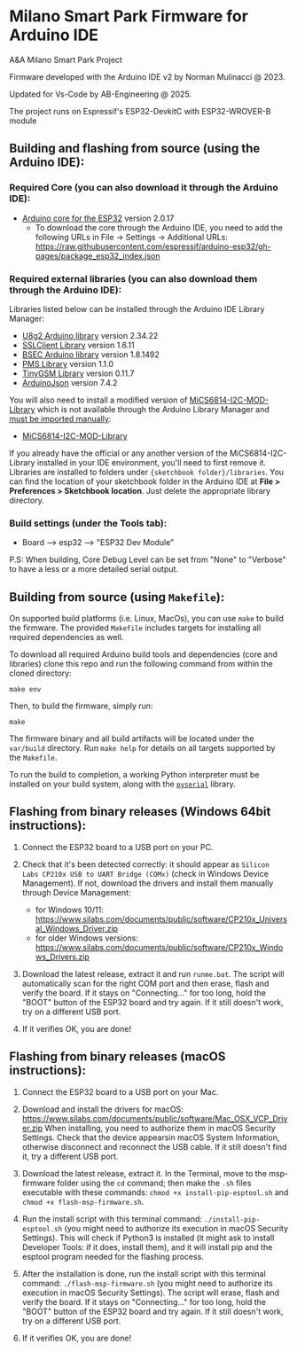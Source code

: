 # Milano Smart Park Firmware for Arduino IDE

A&A Milano Smart Park Project

Firmware developed with the Arduino IDE v2 by Norman Mulinacci @ 2023.

Updated for Vs-Code by AB-Engineering @ 2025.

The project runs on Espressif's ESP32-DevkitC with ESP32-WROVER-B module

## Building and flashing from source (using the Arduino IDE):

### Required Core (you can also download it through the Arduino IDE):

- [Arduino core for the ESP32](https://github.com/espressif/arduino-esp32) version 2.0.17
    + To download the core through the Arduino IDE, you need to add the following URLs in File -> Settings -> Additional URLs:
    https://raw.githubusercontent.com/espressif/arduino-esp32/gh-pages/package_esp32_index.json

### Required external libraries (you can also download them through the Arduino IDE):

Libraries listed below can be installed through the Arduino IDE Library Manager:
- [U8g2 Arduino library](https://github.com/olikraus/U8g2_Arduino) version 2.34.22
- [SSLClient Library](https://github.com/OPEnSLab-OSU/SSLClient) version 1.6.11
- [BSEC Arduino library](https://github.com/BoschSensortec/BSEC-Arduino-library) version 1.8.1492
- [PMS Library](https://github.com/fu-hsi/pms) version 1.1.0
- [TinyGSM Library](https://github.com/vshymanskyy/TinyGSM) version 0.11.7
- [ArduinoJson](https://github.com/bblanchon/ArduinoJson) version 7.4.2

You will also need to install a modified version of [MiCS6814-I2C-MOD-Library](https://github.com/eNBeWe/MiCS6814-I2C-Library/network) which is not available through the Arduino Library Manager and [must be imported manually](https://www.arduino.cc/en/Guide/Libraries#importing-a-zip-library):
- [MiCS6814-I2C-MOD-Library](https://github.com/A-A-Milano-Smart-Park/MiCS6814-I2C-MOD-Library)

If you already have the official or any another version of the MiCS6814-I2C-Library installed in your IDE environment, you'll need to first remove it. Libraries are installed to folders under `{sketchbook folder}/libraries`. You can find the location of your sketchbook folder in the Arduino IDE at **File > Preferences > Sketchbook location**. Just delete the appropriate library directory.

### Build settings (under the Tools tab):

- Board --> esp32 --> "ESP32 Dev Module"

P.S: When building, Core Debug Level can be set from "None" to "Verbose" to have a less or a more detailed serial output.

## Building from source (using `Makefile`):

On supported build platforms (i.e. Linux, MacOs), you can use `make` to build
the firmware.  The provided `Makefile` includes targets for installing all required
dependencies as well.

To download all required Arduino build tools and dependencies (core and
libraries) clone this repo and run the following command from within the cloned
directory:

```
make env
```

Then, to build the firmware, simply run:

```
make
```

The firmware binary and all build artifacts will be located under the `var/build`
directory. Run `make help` for details on all targets supported by the `Makefile`.

To run the build to completion, a working Python interpreter must be installed
on your build system, along with the
[`pyserial`](https://pypi.org/project/pyserial/) library.

## Flashing from binary releases (Windows 64bit instructions):

1. Connect the ESP32 board to a USB port on your PC.

2. Check that it's been detected correctly: it should appear as `Silicon Labs CP210x USB to UART Bridge (COMx)` (check in Windows Device Management).
   If not, download the drivers and install them manually through Device Management:
	+ for Windows 10/11: https://www.silabs.com/documents/public/software/CP210x_Universal_Windows_Driver.zip
	+ for older Windows versions: https://www.silabs.com/documents/public/software/CP210x_Windows_Drivers.zip

3. Download the latest release, extract it and run `runme.bat`. The script will automatically scan for the right COM port and then erase, flash and verify the board.
   If it stays on "Connecting..." for too long, hold the "BOOT" button of the ESP32 board and try again.
   If it still doesn't work, try on a different USB port.

4. If it verifies OK, you are done!

## Flashing from binary releases (macOS instructions):

1. Connect the ESP32 board to a USB port on your Mac.

2. Download and install the drivers for macOS: https://www.silabs.com/documents/public/software/Mac_OSX_VCP_Driver.zip
When installing, you need to authorize them in macOS Security Settings.
Check that the device appearsin macOS System Information, otherwise disconnect and reconnect the USB cable. If it still doesn't find it, try a different USB port.

3. Download the latest release, extract it. In the Terminal, move to the msp-firmware folder using the `cd` command; then make the `.sh` files executable with these commands: `chmod +x install-pip-esptool.sh` and `chmod +x flash-msp-firmware.sh`.

4. Run the install script with this terminal command: `./install-pip-esptool.sh` (you might need to authorize its execution in macOS Security Settings). This will check if Python3 is installed (it might ask to install Developer Tools: if it does, install them), and it will install pip and the esptool program needed for the flashing process.

5. After the installation is done, run the install script with this terminal command: `./flash-msp-firmware.sh` (you might need to authorize its execution in macOS Security Settings). The script will erase, flash and verify the board.
   If it stays on "Connecting..." for too long, hold the "BOOT" button of the ESP32 board and try again.
   If it still doesn't work, try on a different USB port.

6. If it verifies OK, you are done!


